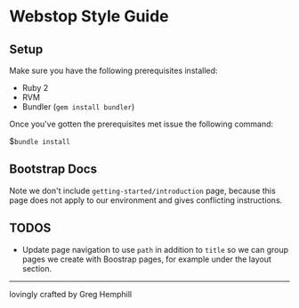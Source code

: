 Webstop Style Guide
===================


## Setup

Make sure you have the following prerequisites installed:

- Ruby 2
- RVM
- Bundler (`gem install bundler`)

Once you've gotten the prerequisites met issue the following command:

$`bundle install`



## Bootstrap Docs


Note we don't include `getting-started/introduction` page, because this page does not apply to our environment and gives conflicting instructions.


## TODOS


- Update page navigation to use `path` in addition to `title` so we can group pages we create with Boostrap pages, for example under the layout section. 


---

lovingly crafted by Greg Hemphill
